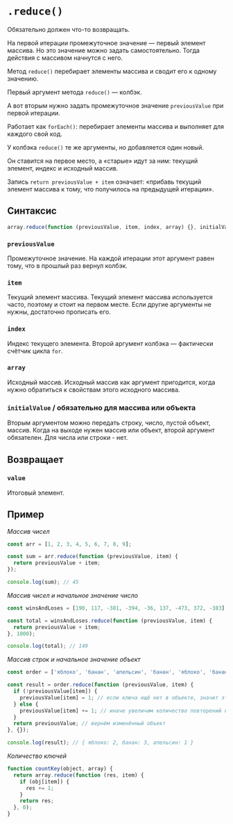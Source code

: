 # `.reduce()`

Обязательно должен что-то возвращать.

На первой итерации промежуточное значение — первый элемент массива. Но это значение можно задать самостоятельно. Тогда действия с массивом начнутся с него.

Метод `reduce()` перебирает элементы массива и сводит его к одному значению.

Первый аргумент метода `reduce()` — колбэк.

А вот вторым нужно задать промежуточное значение `previousValue` при первой итерации.

Работает как `forEach()`: перебирает элементы массива и выполняет для каждого свой код.

У колбэка `reduce()` те же аргументы, но добавляется один новый.

Он ставится на первое место, а «старые» идут за ним: текущий элемент, индекс и исходный массив.

Запись `return previousValue + item` означает: «прибавь текущий элемент массива к тому, что получилось на предыдущей итерации».

## Синтаксис

```js
array.reduce(function (previousValue, item, index, array) {}, initialValue);
```

### `previousValue`

Промежуточное значение. На каждой итерации этот аргумент равен тому, что в прошлый раз вернул колбэк.

### `item`

Текущий элемент массива. Текущий элемент массива используется часто, поэтому и стоит на первом месте. Если другие аргументы не нужны, достаточно прописать его.

### `index`

Индекс текущего элемента. Второй аргумент колбэка — фактически счётчик цикла `for`.

### `array`

Исходный массив. Исходный массив как аргумент пригодится, когда нужно обратиться к свойствам этого исходного массива.

### `initialValue` / обязательно для массива или объекта

Вторым аргументом можно передать строку, число, пустой объект, массив. Когда на выходе нужен массив или объект, второй аргумент обязателен. Для числа или строки - нет.

## Возвращает

### `value`

Итоговый элемент.

## Пример

_Массив чисел_

```js
const arr = [1, 2, 3, 4, 5, 6, 7, 8, 9];

const sum = arr.reduce(function (previousValue, item) {
  return previousValue + item;
});

console.log(sum); // 45
```

_Массив чисел и начальное значение число_

```js
const winsAndLoses = [190, 117, -381, -394, -36, 137, -473, 372, -383];

const total = winsAndLoses.reduce(function (previousValue, item) {
  return previousValue + item;
}, 1000);

console.log(total); // 149
```

_Массив строк и начальное значение объект_

```js
const order = ['яблоко', 'банан', 'апельсин', 'банан', 'яблоко', 'банан'];

const result = order.reduce(function (previousValue, item) {
  if (!previousValue[item]) {
    previousValue[item] = 1; // если ключа ещё нет в объекте, значит это первое повторение
  } else {
    previousValue[item] += 1; // иначе увеличим количество повторений на 1
  }
  return previousValue; // вернём изменённый объект
}, {});

console.log(result); // { яблоко: 2, банан: 3, апельсин: 1 }
```

_Количество ключей_

```js
function countKey(object, array) {
  return array.reduce(function (res, item) {
    if (obj[item]) {
      res += 1;
    }
    return res;
  }, 0);
}
```
